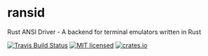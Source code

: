 # ransid
Rust ANSI Driver - A backend for terminal emulators written in Rust

[![Travis Build Status](https://travis-ci.org/redox-os/ransid.svg?branch=master)](https://travis-ci.org/redox-os/ransid)
[![MIT licensed](https://img.shields.io/badge/license-MIT-blue.svg)](./LICENSE)
[![crates.io](http://meritbadge.herokuapp.com/ransid)](https://crates.io/crates/ransid)
